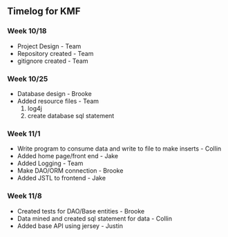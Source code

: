 ## Timelog for KMF

### Week 10/18
* Project Design - Team
* Repository created - Team
* gitignore created - Team

### Week 10/25
* Database design - Brooke
* Added resource files - Team
    1. log4j
    2. create database sql statement

### Week 11/1
* Write program to consume data and write to file to make inserts - Collin
* Added home page/front end - Jake
* Added Logging - Team
* Make DAO/ORM connection - Brooke
* Added JSTL to frontend - Jake

### Week 11/8
* Created tests for DAO/Base entities - Brooke
* Data mined and created sql statement for data - Collin
* Added base API using jersey - Justin
